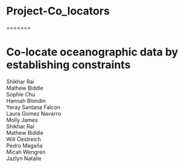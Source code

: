 # Project-Co_locators
=======

# Co-locate oceanographic data by establishing constraints

Shikhar Rai <br />
Mathew Biddle <br />
Sophie Chu <br />
Hannah Blondin <br />
Yeray Santana Falcon <br />
Laura Gomez Navarro  <br />
Molly James  <br />
Shikhar Rai  <br />
Mathew Biddle  <br />
Will Oestreich <br />
Pedro Magaña <br />
Micah Wengren <br />
Jazlyn Natalie <br />
